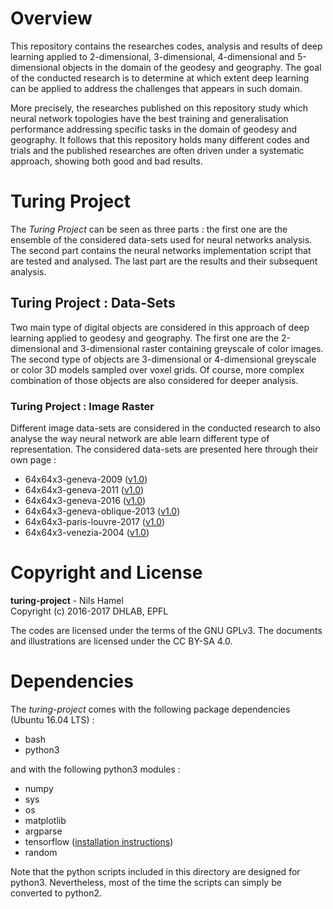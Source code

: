 # Overview

This repository contains the researches codes, analysis and results of deep learning applied to 2-dimensional, 3-dimensional, 4-dimensional and 5-dimensional objects in the domain of the geodesy and geography. The goal of the conducted research is to determine at which extent deep learning can be applied to address the challenges that appears in such domain.

More precisely, the researches published on this repository study which neural network topologies have the best training and generalisation performance addressing specific tasks in the domain of geodesy and geography. It follows that this repository holds many different codes and trials and the published researches are often driven under a systematic approach, showing both good and bad results.

# Turing Project

The _Turing Project_ can be seen as three parts : the first one are the ensemble of the considered data-sets used for neural networks analysis. The second part contains the neural networks implementation script that are tested and analysed. The last part are
the results and their subsequent analysis.

## Turing Project : Data-Sets

Two main type of digital objects are considered in this approach of deep learning applied to geodesy and geography. The first one are the 2-dimensional and 3-dimensional raster containing greyscale of color images. The second type of objects are 3-dimensional or 4-dimensional greyscale or color 3D models sampled over voxel grids. Of course, more complex combination of those objects are also considered for deeper analysis.

### Turing Project : Image Raster

Different image data-sets are considered in the conducted research to also analyse the way neural network are able learn different type of representation. The considered data-sets are presented here through their own page :

* 64x64x3-geneva-2009 ([v1.0](https://github.com/nils-hamel/turing-project/blob/master/doc/dataset/64x64x3-geneva-2009.md))
* 64x64x3-geneva-2011 ([v1.0](https://github.com/nils-hamel/turing-project/blob/master/doc/dataset/64x64x3-geneva-2011.md))
* 64x64x3-geneva-2016 ([v1.0](https://github.com/nils-hamel/turing-project/blob/master/doc/dataset/64x64x3-geneva-2016.md))
* 64x64x3-geneva-oblique-2013 ([v1.0](https://github.com/nils-hamel/turing-project/blob/master/doc/dataset/64x64x3-geneva-oblique-2013.md))
* 64x64x3-paris-louvre-2017 ([v1.0](https://github.com/nils-hamel/turing-project/blob/master/doc/dataset/64x64x3-paris-louvre-2017.md))
* 64x64x3-venezia-2004 ([v1.0](https://github.com/nils-hamel/turing-project/blob/master/doc/dataset/64x64x3-venezia-2004.md))

# Copyright and License

**turing-project** - Nils Hamel <br >
Copyright (c) 2016-2017 DHLAB, EPFL

The codes are licensed under the terms of the GNU GPLv3. The documents and illustrations are licensed under the CC BY-SA 4.0.

# Dependencies

The _turing-project_ comes with the following package dependencies (Ubuntu 16.04 LTS) :

* bash
* python3

and with the following python3 modules :

* numpy
* sys
* os
* matplotlib
* argparse
* tensorflow ([installation instructions](https://www.tensorflow.org/install/))
* random

Note that the python scripts included in this directory are designed for python3. Nevertheless, most of the time the scripts can simply be converted to python2.
